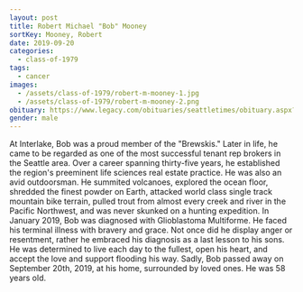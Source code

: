 ```yaml
---
layout: post
title: Robert Michael "Bob" Mooney
sortKey: Mooney, Robert
date: 2019-09-20
categories:
  - class-of-1979
tags:
  - cancer
images:
  - /assets/class-of-1979/robert-m-mooney-1.jpg
  - /assets/class-of-1979/robert-m-mooney-2.png
obituary: https://www.legacy.com/obituaries/seattletimes/obituary.aspx?n=robert-michael-mooney&pid=194028234
gender: male
---
```


At Interlake, Bob was a proud member of the "Brewskis." Later in life, he came to be regarded as one of the most successful tenant rep brokers in the Seattle area. Over a career spanning thirty-five years, he established the region's preeminent life sciences real estate practice. He was also an avid outdoorsman. He summited volcanoes, explored the ocean floor, shredded the finest powder on Earth, attacked world class single track mountain bike terrain, pulled trout from almost every creek and river in the Pacific Northwest, and was never skunked on a hunting expedition. In January 2019, Bob was diagnosed with Glioblastoma Multiforme. He faced his terminal illness with bravery and grace. Not once did he display anger or resentment, rather he embraced his diagnosis as a last lesson to his sons. He was determined to live each day to the fullest, open his heart, and accept the love and support flooding his way. Sadly, Bob passed away on September 20th, 2019, at his home, surrounded by loved ones. He was 58 years old.

